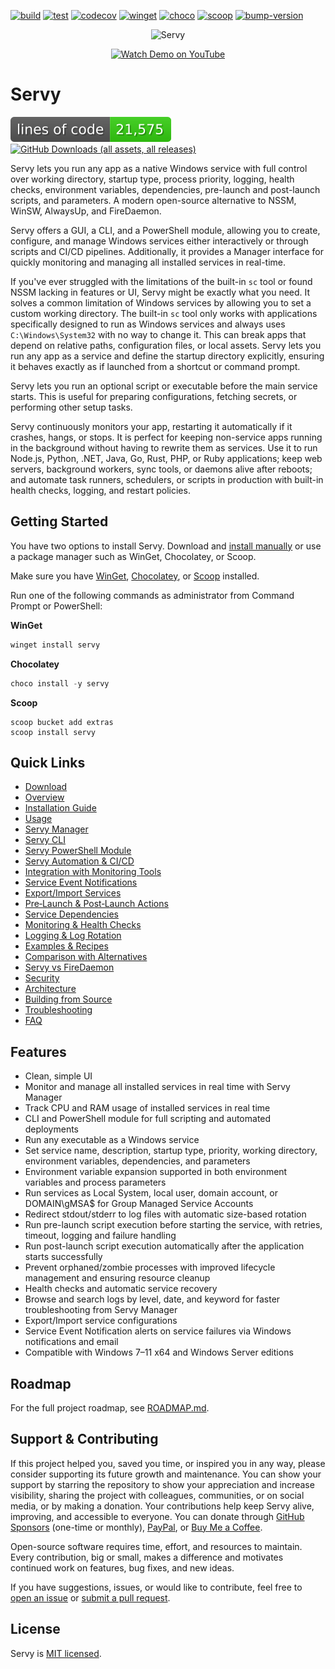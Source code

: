 [![build](https://github.com/aelassas/servy/actions/workflows/build.yml/badge.svg)](https://github.com/aelassas/servy/actions/workflows/build.yml) [![test](https://github.com/aelassas/servy/actions/workflows/test.yml/badge.svg)](https://github.com/aelassas/servy/actions/workflows/test.yml) [![codecov](https://img.shields.io/codecov/c/github/aelassas/servy/main?label=coverage)](https://codecov.io/gh/aelassas/servy) [![winget](https://github.com/aelassas/servy/actions/workflows/winget.yml/badge.svg)](https://github.com/aelassas/servy/actions/workflows/winget.yml) [![choco](https://github.com/aelassas/servy/actions/workflows/choco.yml/badge.svg)](https://github.com/aelassas/servy/actions/workflows/choco.yml) [![scoop](https://github.com/aelassas/servy/actions/workflows/scoop.yml/badge.svg)](https://github.com/aelassas/servy/actions/workflows/scoop.yml)  [![bump-version](https://github.com/aelassas/servy/actions/workflows/bump-version.yml/badge.svg)](https://github.com/aelassas/servy/actions/workflows/bump-version.yml) 


<!--
[![build](https://github.com/aelassas/servy/actions/workflows/build.yml/badge.svg)](https://github.com/aelassas/servy/actions/workflows/build.yml) 
[![test](https://github.com/aelassas/servy/actions/workflows/test.yml/badge.svg)](https://github.com/aelassas/servy/actions/workflows/test.yml)
[![Build Status](https://aelassas.visualstudio.com/servy/_apis/build/status%2Faelassas.servy?branchName=main)](https://aelassas.visualstudio.com/servy/_build/latest?definitionId=4&branchName=main) 
[![](https://raw.githubusercontent.com/aelassas/servy/refs/heads/loc/badge.svg)](https://github.com/aelassas/servy/actions/workflows/loc.yml) 
[![codecov](https://codecov.io/gh/aelassas/servy/graph/badge.svg?token=26WZX2V4BG)](https://codecov.io/gh/aelassas/servy)
[![codecov](https://img.shields.io/codecov/c/github/aelassas/servy/main?label=coverage)](https://codecov.io/gh/aelassas/servy)
[![coveralls](https://coveralls.io/repos/github/aelassas/servy/badge.svg?branch=main)](https://coveralls.io/github/aelassas/servy?branch=main)

[![winget](https://github.com/aelassas/servy/actions/workflows/winget.yml/badge.svg)](https://github.com/aelassas/servy/actions/workflows/winget.yml)
[![choco](https://github.com/aelassas/servy/actions/workflows/choco.yml/badge.svg)](https://github.com/aelassas/servy/actions/workflows/choco.yml)
[![scoop](https://github.com/aelassas/servy/actions/workflows/scoop.yml/badge.svg)](https://github.com/aelassas/servy/actions/workflows/scoop.yml)
[![bump-version](https://github.com/aelassas/servy/actions/workflows/bump-version.yml/badge.svg)](https://github.com/aelassas/servy/actions/workflows/bump-version.yml)
[![](https://img.shields.io/badge/docs-wiki-brightgreen)](https://github.com/aelassas/servy/wiki)

[![GitHub Downloads (all assets, all releases)](https://img.shields.io/github/downloads/aelassas/servy/total)](https://github.com/aelassas/servy/releases)
[![GitHub Release](https://img.shields.io/github/v/release/aelassas/servy)](https://github.com/aelassas/servy/releases/latest)
[![License](https://img.shields.io/github/license/aelassas/servy)](https://github.com/aelassas/servy/blob/main/LICENSE.txt)

[![PRs Welcome](https://img.shields.io/badge/PRs-welcome-brightgreen.svg)](https://github.com/aelassas/servy/pulls)
-->

<p align="center">
  <img src="https://servy-win.github.io/servy.png?v=13" alt="Servy" />
</p>
<p align="center">
  <a href="https://www.youtube.com/watch?v=biHq17j4RbI" target="_blank">
    <img src="https://img.shields.io/badge/Watch%20Demo-FF0033?style=for-the-badge&logo=youtube" alt="Watch Demo on YouTube" />
  </a>
</p>

# Servy
[![](https://raw.githubusercontent.com/aelassas/servy/refs/heads/loc/badge.svg)](https://github.com/aelassas/servy/actions/workflows/loc.yml) [![GitHub Downloads (all assets, all releases)](https://img.shields.io/github/downloads/aelassas/servy/total)](https://github.com/aelassas/servy/releases)

<!--
[![](https://raw.githubusercontent.com/aelassas/servy/refs/heads/loc/badge.svg)](https://github.com/aelassas/servy/actions/workflows/loc.yml) [![GitHub Downloads (all assets, all releases)](https://img.shields.io/github/downloads/aelassas/servy/total)](https://github.com/aelassas/servy/releases) [![](https://img.shields.io/badge/docs-wiki-brightgreen)](https://github.com/aelassas/servy/wiki) [![PRs Welcome](https://img.shields.io/badge/PRs-welcome-brightgreen.svg)](https://github.com/aelassas/servy/pulls)
-->

Servy lets you run any app as a native Windows service with full control over working directory, startup type, process priority, logging, health checks, environment variables, dependencies, pre-launch and post-launch scripts, and parameters. A modern open-source alternative to NSSM, WinSW, AlwaysUp, and FireDaemon.

Servy offers a GUI, a CLI, and a PowerShell module, allowing you to create, configure, and manage Windows services either interactively or through scripts and CI/CD pipelines. Additionally, it provides a Manager interface for quickly monitoring and managing all installed services in real-time.

If you've ever struggled with the limitations of the built-in `sc` tool or found NSSM lacking in features or UI, Servy might be exactly what you need. It solves a common limitation of Windows services by allowing you to set a custom working directory. The built-in `sc` tool only works with applications specifically designed to run as Windows services and always uses `C:\Windows\System32` with no way to change it. This can break apps that depend on relative paths, configuration files, or local assets. Servy lets you run any app as a service and define the startup directory explicitly, ensuring it behaves exactly as if launched from a shortcut or command prompt.

Servy lets you run an optional script or executable before the main service starts. This is useful for preparing configurations, fetching secrets, or performing other setup tasks.

Servy continuously monitors your app, restarting it automatically if it crashes, hangs, or stops. It is perfect for keeping non-service apps running in the background without having to rewrite them as services. Use it to run Node.js, Python, .NET, Java, Go, Rust, PHP, or Ruby applications; keep web servers, background workers, sync tools, or daemons alive after reboots; and automate task runners, schedulers, or scripts in production with built-in health checks, logging, and restart policies.

## Getting Started
You have two options to install Servy. Download and [install manually](https://github.com/aelassas/servy/wiki/Installation-Guide#manual-download-and-install) or use a package manager such as WinGet, Chocolatey, or Scoop.

Make sure you have [WinGet](https://learn.microsoft.com/en-us/windows/package-manager/winget/), [Chocolatey](https://chocolatey.org/install), or [Scoop](https://scoop.sh/) installed.

Run one of the following commands as administrator from Command Prompt or PowerShell:

**WinGet**
```powershell
winget install servy
```

**Chocolatey**
```powershell
choco install -y servy
```

**Scoop**
```
scoop bucket add extras
scoop install servy
```

<!--
> Servy has been reviewed by Microsoft Security Intelligence and is confirmed safe. It performs only standard installation tasks and does not contain malware, adware, or unwanted software. Servy passes VirusTotal scans and is published in the Windows Package Manager (WinGet), Chocolatey, and Scoop. You can safely install it from GitHub, WinGet, Chocolatey, or Scoop.
-->

## Quick Links
* [Download](https://github.com/aelassas/servy/releases/latest)
* [Overview](https://github.com/aelassas/servy/wiki/Overview)
* [Installation Guide](https://github.com/aelassas/servy/wiki/Installation-Guide)
* [Usage](https://github.com/aelassas/servy/wiki/Usage)
* [Servy Manager](https://github.com/aelassas/servy/wiki/Servy-Manager)
* [Servy CLI](https://github.com/aelassas/servy/wiki/Servy-CLI)
* [Servy PowerShell Module](https://github.com/aelassas/servy/wiki/Servy-PowerShell-Module)
* [Servy Automation & CI/CD](https://github.com/aelassas/servy/wiki/Servy-Automation-&-CI-CD)
* [Integration with Monitoring Tools](https://github.com/aelassas/servy/wiki/Integration-with-Monitoring-Tools)
* [Service Event Notifications](https://github.com/aelassas/servy/wiki/Service-Event-Notifications)
* [Export/Import Services](https://github.com/aelassas/servy/wiki/Export-Import-Services)
* [Pre‐Launch & Post‐Launch Actions](https://github.com/aelassas/servy/wiki/Pre‐Launch-&-Post‐Launch-Actions)
* [Service Dependencies](https://github.com/aelassas/servy/wiki/Service-Dependencies)
* [Monitoring & Health Checks](https://github.com/aelassas/servy/wiki/Monitoring-&-Health-Checks)
* [Logging & Log Rotation](https://github.com/aelassas/servy/wiki/Logging-&-Log-Rotation)
* [Examples & Recipes](https://github.com/aelassas/servy/wiki/Examples-&-Recipes)
* [Comparison with Alternatives](https://github.com/aelassas/servy/wiki/Comparison-with-Alternatives)
* [Servy vs FireDaemon](https://github.com/aelassas/servy/wiki/Servy-vs-FireDaemon)
* [Security](https://github.com/aelassas/servy/wiki/Security)
* [Architecture](https://github.com/aelassas/servy/wiki/Architecture)
* [Building from Source](https://github.com/aelassas/servy/wiki/Building-from-Source)
* [Troubleshooting](https://github.com/aelassas/servy/wiki/Troubleshooting)
* [FAQ](https://github.com/aelassas/servy/wiki/FAQ)

## Features

* Clean, simple UI
* Monitor and manage all installed services in real time with Servy Manager
* Track CPU and RAM usage of installed services in real time
* CLI and PowerShell module for full scripting and automated deployments
* Run any executable as a Windows service
* Set service name, description, startup type, priority, working directory, environment variables, dependencies, and parameters
* Environment variable expansion supported in both environment variables and process parameters
* Run services as Local System, local user, domain account, or DOMAIN\gMSA$ for Group Managed Service Accounts
* Redirect stdout/stderr to log files with automatic size-based rotation
* Run pre-launch script execution before starting the service, with retries, timeout, logging and failure handling
* Run post-launch script execution automatically after the application starts successfully
* Prevent orphaned/zombie processes with improved lifecycle management and ensuring resource cleanup
* Health checks and automatic service recovery
* Browse and search logs by level, date, and keyword for faster troubleshooting from Servy Manager
* Export/Import service configurations
* Service Event Notification alerts on service failures via Windows notifications and email
* Compatible with Windows 7–11 x64 and Windows Server editions

## Roadmap

For the full project roadmap, see [ROADMAP.md](ROADMAP.md).

## Support & Contributing

If this project helped you, saved you time, or inspired you in any way, please consider supporting its future growth and maintenance. You can show your support by starring the repository to show your appreciation and increase visibility, sharing the project with colleagues, communities, or on social media, or by making a donation. Your contributions help keep Servy alive, improving, and accessible to everyone. You can donate through [GitHub Sponsors](https://github.com/sponsors/aelassas) (one-time or monthly), [PayPal](https://www.paypal.me/aelassaspp), or [Buy Me a Coffee](https://www.buymeacoffee.com/aelassas).

Open-source software requires time, effort, and resources to maintain. Every contribution, big or small, makes a difference and motivates continued work on features, bug fixes, and new ideas.

If you have suggestions, issues, or would like to contribute, feel free to [open an issue](https://github.com/aelassas/servy/issues) or [submit a pull request](https://github.com/aelassas/servy/pulls).

## License

Servy is [MIT licensed](https://github.com/aelassas/servy/blob/main/LICENSE.txt).
